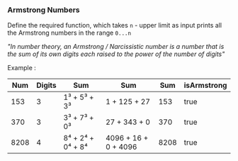 ### Armstrong Numbers

Define the required function, which takes `n` - upper limit as input prints all the Armstrong numbers in the range `0...n`

_"In number theory, an Armstrong / Narcissistic number is a number that is the sum of its own digits each raised to the power of the number of digits"_

Example :

| Num  | Digits | Sum               | Sum                  | Sum  | isArmstrong |
|------|--------|-------------------|----------------------|------|-------------|
| 153  | 3      | 1³ + 5³ + 3³      | 1 + 125 + 27         | 153  | true        |
| 370  | 3      | 3³ + 7³ + 0³      | 27 + 343 + 0         | 370  | true        |
| 8208 | 4      | 8⁴ + 2⁴ + 0⁴ + 8⁴ | 4096 + 16 + 0 + 4096 | 8208 | true        |